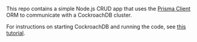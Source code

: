 This repo contains a simple Node.js CRUD app that uses the [Prisma Client](https://prisma.io) ORM to communicate with a CockroachDB cluster.

For instructions on starting CockroachDB and running the code, see [this tutorial](https://www.cockroachlabs.com/docs/stable/build-a-nodejs-app-with-cockroachdb-prisma.html).